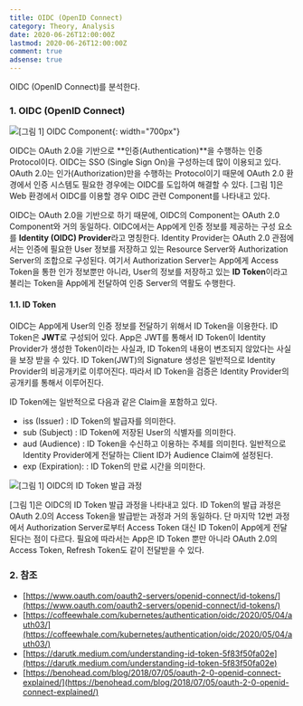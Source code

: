 ```yaml
---
title: OIDC (OpenID Connect)
category: Theory, Analysis
date: 2020-06-26T12:00:00Z
lastmod: 2020-06-26T12:00:00Z
comment: true
adsense: true
---
```


OIDC (OpenID Connect)를 분석한다.

### 1. OIDC (OpenID Connect)

![[그림 1] OIDC Component]({{site.baseurl}}/images/theory_analysis/OIDC/OIDC_Component.PNG){: width="700px"}

OIDC는 OAuth 2.0을 기반으로 **인증(Authentication)**을 수행하는 인증 Protocol이다. OIDC는 SSO (Single Sign On)을 구성하는데 많이 이용되고 있다. OAuth 2.0는 인가(Authorization)만을 수행하는 Protocol이기 때문에 OAuth 2.0 환경에서 인증 시스템도 필요한 경우에는 OIDC를 도입하여 해결할 수 있다. [그림 1]은 Web 환경에서 OIDC를 이용할 경우 OIDC 관련 Component를 나타내고 있다.

OIDC는 OAuth 2.0을 기반으로 하기 때문에, OIDC의 Component는 OAuth 2.0 Component와 거의 동일하다. OIDC에서는 App에게 인증 정보를 제공하는 구성 요소를 **Identity (OIDC) Provider**라고 명칭한다. Identity Provider는 OAuth 2.0 관점에서는 인증에 필요한 User 정보를 저장하고 있는 Resource Server와 Authorization Server의 조합으로 구성된다. 여기서 Authorization Server는 App에게 Access Token을 통한 인가 정보뿐만 아니라, User의 정보를 저장하고 있는 **ID Token**이라고 불리는 Token을 App에게 전달하여 인증 Server의 역활도 수행한다.

#### 1.1. ID Token

OIDC는 App에게 User의 인증 정보를 전달하기 위해서 ID Token을 이용한다. ID Token은 **JWT**로 구성되어 있다. App은 JWT를 통해서 ID Token이 Identity Provider가 생성한 Token이라는 사실과, ID Token의 내용이 변조되지 않았다는 사실을 보장 받을 수 있다. ID Token(JWT)의 Signature 생성은 일반적으로 Identity Provider의 비공개키로 이루어진다. 따라서 ID Token을 검증은 Identity Provider의 공개키를 통해서 이루어진다.

ID Token에는 일반적으로 다음과 같은 Claim을 포함하고 있다.

* iss (Issuer) : ID Token의 발급자를 의미한다.
* sub (Subject) : ID Token에 저장된 User의 식별자를 의미한다.
* aud (Audience) : ID Token을 수신하고 이용하는 주체를 의미힌다. 일반적으로 Identity Provider에게 전달하는 Client ID가 Audience Claim에 설정된다.
* exp (Expiration): : ID Token의 만료 시간을 의미한다.

![[그림 1] OIDC의 ID Token 발급 과정]({{site.baseurl}}/images/theory_analysis/OIDC/OIDC_ID_Token_Flow.PNG)

[그림 1]은 OIDC의 ID Token 발급 과정을 나타내고 있다. ID Token의 발급 과정은 OAuth 2.0의 Access Token을 발급받는 과정과 거의 동일하다. 단 마지막 12번 과정에서 Authorization Server로부터 Access Token 대신 ID Token이 App에게 전달된다는 점이 다르다. 필요에 따라서는 App은 ID Token 뿐만 아니라 OAuth 2.0의 Access Token, Refresh Token도 같이 전달받을 수 있다.

### 2. 참조

* [https://www.oauth.com/oauth2-servers/openid-connect/id-tokens/](https://www.oauth.com/oauth2-servers/openid-connect/id-tokens/)
* [https://coffeewhale.com/kubernetes/authentication/oidc/2020/05/04/auth03/](https://coffeewhale.com/kubernetes/authentication/oidc/2020/05/04/auth03/)
* [https://darutk.medium.com/understanding-id-token-5f83f50fa02e](https://darutk.medium.com/understanding-id-token-5f83f50fa02e)
* [https://benohead.com/blog/2018/07/05/oauth-2-0-openid-connect-explained/](https://benohead.com/blog/2018/07/05/oauth-2-0-openid-connect-explained/)
